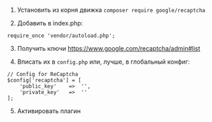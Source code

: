 1. Установить из корня движка `composer require google/recaptcha`

2. Добавить в index.php:

`require_once 'vendor/autoload.php';`

3. Получить ключи https://www.google.com/recaptcha/admin#list

4. Вписать их в `config.php` или, лучше, в глобальный конфиг:

```
// Config for ReCaptcha
$config['recaptcha'] = [
    'public_key'    =>  '',
    'private_key'   =>  ''
];

```

5. Активировать плагин
